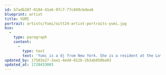 ```yaml
---
id: b7adb28f-0184-41e6-97c7-77c849cbdea6
blueprint: artist
title: YUMI
portrait: artists/Yumi/oitt24-artist-portraits-yumi.jpg
bio:
  -
    type: paragraph
    content:
      -
        type: text
        text: 'Yumi is a dj from New York. She is a resident at the Lot Radio.'
updated_by: 17503e27-3aa1-4ed4-812b-2b3ab850ba93
updated_at: 1728433003
---
```


